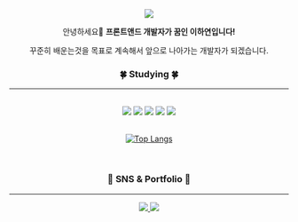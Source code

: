 <div align=center>
	<img src="https://capsule-render.vercel.app/api?type=waving&color=auto&height=200&section=header&text=Hayeon%20Github!&fontSize=70" />	
</div>

<div align=center>

안녕하세요👋 **프론트앤드 개발자가 꿈인 이하연입니다!** <br>

꾸준히 배운는것을 목표로 계속해서 앞으로 나아가는 개발자가 되겠습니다.
</div>

<div align=center>

<h3>🍀 Studying 🍀 </h3> 

- - - - - - - -


<br>
<img src="https://img.shields.io/badge/HTML5-E34F26?style=flat&logo=HTML5&logoColor=white" />
<img src="https://img.shields.io/badge/CSS3-1572B6?style=flat&logo=CSS3&logoColor=white" />
<img src="https://img.shields.io/badge/JavaScript-F7DF1E?style=flat&logo=JavaScript&logoColor=white" />
<img src="https://img.shields.io/badge/React-61DAFB?style=flat&logo=React&logoColor=white" />
<img src="https://img.shields.io/badge/typescript-3178C6?style=flat&logo=typescript&logoColor=white" />

</div>

<br>

<div  align=center>

[![Top Langs](https://github-readme-stats.vercel.app/api/top-langs/?username=cocorig&layout=compact)](https://github.com/cocorig/cocorig
)

</div>

<br>

<div align=center>

<h3>🌷 SNS & Portfolio 🌷</h3> 

- - - - -

<a href="">
	    <img src="https://img.shields.io/badge/Blog-FF9800?style=flat&logo=Blogger&logoColor=white" />
</a>
	<a href="https://www.notion.so/Frontend-Developer-c338a9311f804f46bdcb34a297c71961">
	<img src="https://img.shields.io/badge/Notion-000000?style=flat&logo=Notion&logoColor=white" />
</a>
	
</div>

